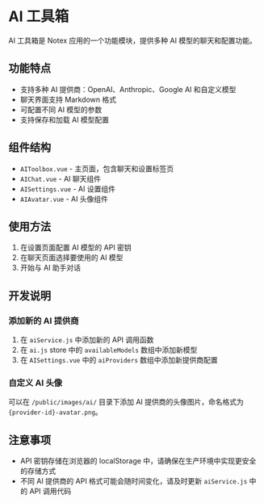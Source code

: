 # AI 工具箱

AI 工具箱是 Notex 应用的一个功能模块，提供多种 AI 模型的聊天和配置功能。

## 功能特点

- 支持多种 AI 提供商：OpenAI、Anthropic、Google AI 和自定义模型
- 聊天界面支持 Markdown 格式
- 可配置不同 AI 模型的参数
- 支持保存和加载 AI 模型配置

## 组件结构

- `AIToolbox.vue` - 主页面，包含聊天和设置标签页
- `AIChat.vue` - AI 聊天组件
- `AISettings.vue` - AI 设置组件
- `AIAvatar.vue` - AI 头像组件

## 使用方法

1. 在设置页面配置 AI 模型的 API 密钥
2. 在聊天页面选择要使用的 AI 模型
3. 开始与 AI 助手对话

## 开发说明

### 添加新的 AI 提供商

1. 在 `aiService.js` 中添加新的 API 调用函数
2. 在 `ai.js` store 中的 `availableModels` 数组中添加新模型
3. 在 `AISettings.vue` 中的 `aiProviders` 数组中添加新提供商配置

### 自定义 AI 头像

可以在 `/public/images/ai/` 目录下添加 AI 提供商的头像图片，命名格式为 `{provider-id}-avatar.png`。

## 注意事项

- API 密钥存储在浏览器的 localStorage 中，请确保在生产环境中实现更安全的存储方式
- 不同 AI 提供商的 API 格式可能会随时间变化，请及时更新 `aiService.js` 中的 API 调用代码 